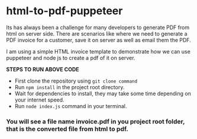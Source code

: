 # html-to-pdf-puppeteer

Its has always been a challenge for many developers to generate PDF from html on server side.
There are scenarios like where we need to generate a PDF invoice for a customer, save it on server as well as email them the PDF.

I am using a simple HTML invoice template to demonstrate how we can use puppeteer and node js to create a pdf of it on server.

**STEPS TO RUN ABOVE CODE**

 - First clone the repository using `git clone command`
 - Run `npm install` in the project root directory.
 - Wait for dependencies to install, they may take some time depending on your internet speed.
 - Run `node index.js` command in your terminal.

### You will see a file name invoice.pdf in you project root folder, that is the converted file from html to pdf.

 
